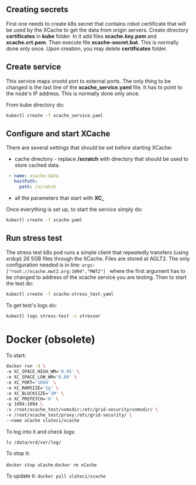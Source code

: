 ## Creating secrets
First one needs to create k8s secret that contains robot certificate that will be used by the XCache to get the data from origin servers. 
Create directory __certificates__ in __kube__ folder. In it add files __xcache.key.pem__ and __xcache.crt.pem__.
Than execute file __xcache-secret.bat__. This is normally done only once. Upon creation, you may delete __certificates__ folder.

## Create service
This service maps xrootd port to external ports. The only thing to be changed is the last line of the __xcache_service.yaml__ file. It has to point to the node's IP address.
This is normally done only once. 

From kube directory do:
```bash
kubectl create -f xcache_service.yaml
```

## Configure and start XCache
There are several settings that should be set before starting XCache:

- cache directory - replace __/scratch__ with directory that should be used to store cached data.
```YAML
 - name: xcache-data
   hostPath:
     path: /scratch
```
- all the parameters that start with __XC\___

Once everything is set up, to start the service simply do:
```bash 
kubectl create -f xcache.yaml
```

## Run stress test
The stress test k8s pod runs a simple client that repeatedly transfers (using xrdcp) 26 5GB files through the XCache. Files are stored at AGLT2. The only configuration needed is in line: ```args: ["root://xcache.mwt2.org:1094","MWT2"] ``` where the first argument has to be changed to address of the xcache service you are testing. Then to start the test do:
```bash
kubectl create -f xcache-stress_test.yaml
```
To get test's logs do:
```bash
kubectl logs stress-test -c stresser
```




# Docker (obsolete)

To start:

```bash
docker run -d \
-e XC_SPACE_HIGH_WM='0.95' \
-e XC_SPACE_LOW_WM='0.80' \
-e XC_PORT='1094' \
-e XC_RAMSIZE='1g' \
-e XC_BLOCKSIZE='1M' \
-e XC_PREFETCH='0' \
-p 1094:1094 \
-v /root/xcache_test/vomsdir:/etc/grid-security/vomsdir/ \
-v /root/xcache_test/proxy:/etc/grid-security/ \
--name xCache slateci/xcache
```

To log into it and check logs:

```docker exec -it xCache bash
ls /data/xrd/var/log/
```
To stop it:

```docker stop xCache```
```docker rm xCache```

To update it:
```docker pull slateci/xcache```